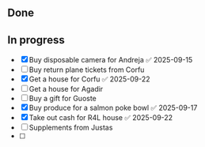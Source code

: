 ## Done
## In progress
- [x] Buy disposable camera for Andreja ✅ 2025-09-15
- [ ] Buy return plane tickets from Corfu
- [x] Get a house for Corfu ✅ 2025-09-22
- [ ] Get a house for Agadir
- [ ] Buy a gift for Guoste
- [x] Buy produce for a salmon poke bowl ✅ 2025-09-17
- [x] Take out cash for R4L house ✅ 2025-09-22
- [ ] Supplements from Justas
- [ ] 
